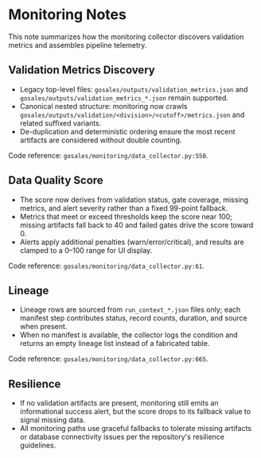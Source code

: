 # Monitoring Notes

This note summarizes how the monitoring collector discovers validation metrics and assembles pipeline telemetry.

## Validation Metrics Discovery

- Legacy top-level files: `gosales/outputs/validation_metrics.json` and `gosales/outputs/validation_metrics_*.json` remain supported.
- Canonical nested structure: monitoring now crawls `gosales/outputs/validation/<division>/<cutoff>/metrics.json` and related suffixed variants.
- De-duplication and deterministic ordering ensure the most recent artifacts are considered without double counting.

Code reference: `gosales/monitoring/data_collector.py:550`.

## Data Quality Score

- The score now derives from validation status, gate coverage, missing metrics, and alert severity rather than a fixed 99-point fallback.
- Metrics that meet or exceed thresholds keep the score near 100; missing artifacts fall back to 40 and failed gates drive the score toward 0.
- Alerts apply additional penalties (warn/error/critical), and results are clamped to a 0–100 range for UI display.

Code reference: `gosales/monitoring/data_collector.py:61`.

## Lineage

- Lineage rows are sourced from `run_context_*.json` files only; each manifest step contributes status, record counts, duration, and source when present.
- When no manifest is available, the collector logs the condition and returns an empty lineage list instead of a fabricated table.

Code reference: `gosales/monitoring/data_collector.py:665`.

## Resilience

- If no validation artifacts are present, monitoring still emits an informational success alert, but the score drops to its fallback value to signal missing data.
- All monitoring paths use graceful fallbacks to tolerate missing artifacts or database connectivity issues per the repository's resilience guidelines.
